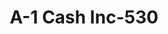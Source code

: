 ---
f_zip-code: 39601
f_state-code: MS
title: A-1 Cash Inc-530
f_phone: 601-835-0069
f_city-only: Brookhaven
f_address: 500 West Congress Street Brookhaven
f_location-unique-id: '530'
slug: a-1-cash-inc-530
updated-on: '2024-05-30T13:46:58.046Z'
created-on: '2024-05-30T13:36:59.803Z'
published-on: '2024-05-30T13:54:32.469Z'
f_city-state: cms/city/brookhaven-ms.md
f_company: cms/company/a-1-cash-inc.md
f_state: cms/state/mississippi.md
layout: '[payday-loan].html'
tags: payday-loan
---